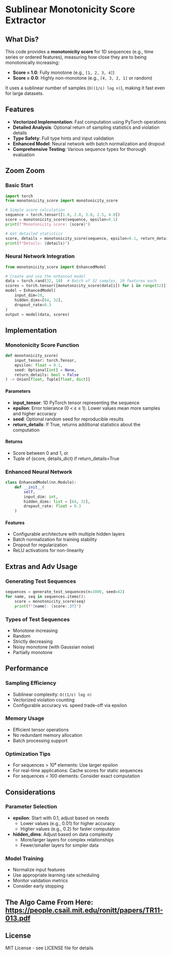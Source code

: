 # Sublinear Monotonicity Score Extractor

## What Dis?
This code provides a **monotonicity score** for 1D sequences (e.g., time series or ordered features), measuring how close they are to being monotonically increasing:
- **Score = 1.0**: Fully monotone (e.g., `[1, 2, 3, 4]`)
- **Score = 0.0**: Highly non-monotone (e.g., `[4, 3, 2, 1]` or random)

It uses a sublinear number of samples (`O((1/ε) log n)`), making it fast even for large datasets.

## Features
- **Vectorized Implementation**: Fast computation using PyTorch operations
- **Detailed Analysis**: Optional return of sampling statistics and violation details
- **Type Safety**: Full type hints and input validation
- **Enhanced Model**: Neural network with batch normalization and dropout
- **Comprehensive Testing**: Various sequence types for thorough evaluation


## Zoom Zoom

### Basic Start
```python
import torch
from monotonicity_score import monotonicity_score

# Simple score calculation
sequence = torch.tensor([1.0, 2.0, 3.0, 2.5, 4.0])
score = monotonicity_score(sequence, epsilon=0.1)
print(f"Monotonicity score: {score}")

# Get detailed statistics
score, details = monotonicity_score(sequence, epsilon=0.1, return_details=True)
print(f"Details: {details}")
```

### Neural Network Integration
```python
from monotonicity_score import EnhancedModel

# Create and use the enhanced model
data = torch.rand(32, 10)  # Batch of 32 samples, 10 features each
scores = torch.tensor([monotonicity_score(data[i]) for i in range(32)])
model = EnhancedModel(
    input_dim=10, 
    hidden_dims=[64, 32], 
    dropout_rate=0.3
)
output = model(data, scores)
```

## Implementation 

### Monotonicity Score Function
```python
def monotonicity_score(
    input_tensor: torch.Tensor, 
    epsilon: float = 0.1, 
    seed: Optional[int] = None,
    return_details: bool = False
) -> Union[float, Tuple[float, dict]]
```

#### Parameters
- **input_tensor**: 1D PyTorch tensor representing the sequence
- **epsilon**: Error tolerance (0 < ε ≤ 1). Lower values mean more samples and higher accuracy
- **seed**: Optional random seed for reproducible results
- **return_details**: If True, returns additional statistics about the computation

#### Returns
- Score between 0 and 1, or
- Tuple of (score, details_dict) if return_details=True

### Enhanced Neural Network
```python
class EnhancedModel(nn.Module):
    def __init__(
        self, 
        input_dim: int,
        hidden_dims: list = [64, 32],
        dropout_rate: float = 0.3
    )
```

#### Features
- Configurable architecture with multiple hidden layers
- Batch normalization for training stability
- Dropout for regularization
- ReLU activations for non-linearity

## Extras and Adv Usage

### Generating Test Sequences
```python
sequences = generate_test_sequences(n=1000, seed=42)
for name, seq in sequences.items():
    score = monotonicity_score(seq)
    print(f"{name}: {score:.3f}")
```

### Types of Test Sequences
- Monotone increasing
- Random
- Strictly decreasing
- Noisy monotone (with Gaussian noise)
- Partially monotone

## Performance 

### Sampling Efficiency
- Sublinear complexity: `O((1/ε) log n)`
- Vectorized violation counting
- Configurable accuracy vs. speed trade-off via epsilon

### Memory Usage
- Efficient tensor operations
- No redundant memory allocation
- Batch processing support

### Optimization Tips
- For sequences > 10⁶ elements: Use larger epsilon
- For real-time applications: Cache scores for static sequences
- For sequences < 100 elements: Consider exact computation

## Considerations

### Parameter Selection
- **epsilon**: Start with 0.1, adjust based on needs
  - Lower values (e.g., 0.01) for higher accuracy
  - Higher values (e.g., 0.2) for faster computation
- **hidden_dims**: Adjust based on data complexity
  - More/larger layers for complex relationships
  - Fewer/smaller layers for simpler data

### Model Training
- Normalize input features
- Use appropriate learning rate scheduling
- Monitor validation metrics
- Consider early stopping

## The Algo Came From Here: https://people.csail.mit.edu/ronitt/papers/TR11-013.pdf

## License
MIT License - see LICENSE file for details
